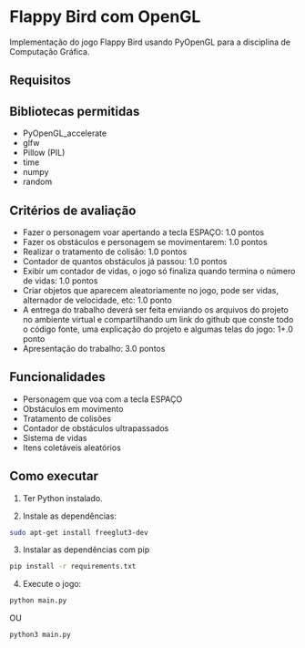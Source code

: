 # Flappy Bird com OpenGL

Implementação do jogo Flappy Bird usando PyOpenGL para a disciplina de Computação Gráfica.

## Requisitos


## Bibliotecas permitidas
- PyOpenGL_accelerate
- glfw
- Pillow (PIL)
- time
- numpy
- random

## Critérios de avaliação
- Fazer o personagem voar apertando a tecla ESPAÇO: 1.0 pontos
- Fazer os obstáculos e personagem se movimentarem: 1.0 pontos
- Realizar o tratamento de colisão: 1.0 pontos
- Contador de quantos obstáculos já passou: 1.0 pontos
- Exibir um contador de vidas, o jogo só finaliza quando termina o número de vidas: 1.0 pontos
- Criar objetos que aparecem aleatoriamente no jogo, pode ser vidas, alternador de velocidade, etc: 1.0 ponto
- A entrega do trabalho deverá ser feita enviando os arquivos do projeto no ambiente virtual e compartilhando um link do github que conste todo o código fonte, uma explicação do projeto e algumas telas do jogo: 1+.0 ponto
- Apresentação do trabalho: 3.0 pontos


## Funcionalidades

- Personagem que voa com a tecla ESPAÇO
- Obstáculos em movimento
- Tratamento de colisões
- Contador de obstáculos ultrapassados
- Sistema de vidas
- Itens coletáveis aleatórios

## Como executar

1. Ter Python instalado.

2. Instale as dependências:
```bash
sudo apt-get install freeglut3-dev
```

3. Instalar as dependências com pip
```bash
pip install -r requirements.txt
```

4. Execute o jogo:
```bash
python main.py
```
OU
```bash
python3 main.py
```